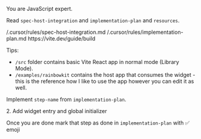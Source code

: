 You are JavaScript expert.

Read `spec-host-integration` and `implementation-plan` and `resources`.

<spec-host-integration>
/.cursor/rules/spec-host-integration.md
</spec-host-integration>

<implementation-plan>
/.cursor/rules/implementation-plan.md
</implementation-plan>

<resources>
https://vite.dev/guide/build
</resources>

Tips:
- `/src` folder contains basic Vite React app in normal mode (Library Mode).
- `/examples/rainbowkit` contains the host app that consumes the widget - this is the reference how I like to use the app however you can edit it as well.

Implement `step-name` from `implementation-plan`.

<step-name>
2. Add widget entry and global initializer
</step-name>

Once you are done mark that step as done in `implementation-plan` with ✅ emoji
